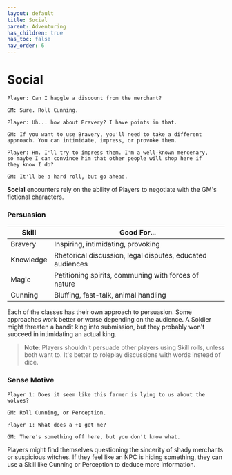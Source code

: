 ```yaml
---
layout: default
title: Social
parent: Adventuring
has_children: true
has_toc: false
nav_order: 6
---
```


# Social

    Player: Can I haggle a discount from the merchant?

    GM: Sure. Roll Cunning.

    Player: Uh... how about Bravery? I have points in that.

    GM: If you want to use Bravery, you'll need to take a different
    approach. You can intimidate, impress, or provoke them.

    Player: Hm. I'll try to impress them. I'm a well-known mercenary,
    so maybe I can convince him that other people will shop here if
    they know I do?

    GM: It'll be a hard roll, but go ahead.

**Social** encounters rely on the ability of Players to negotiate with the GM's fictional characters.

### Persuasion

| Skill     | Good For...                                               |
| --------- | --------------------------------------------------------- |
| Bravery   | Inspiring, intimidating, provoking                        |
| Knowledge | Rhetorical discussion, legal disputes, educated audiences |
| Magic     | Petitioning spirits, communing with forces of nature      |
| Cunning   | Bluffing, fast-talk, animal handling                      |

Each of the classes has their own approach to persuasion. Some approaches work better or worse depending on the audience. A Soldier might threaten a bandit king into submission, but they probably won't succeed in intimidating an actual king.

> **Note**: Players shouldn't persuade other players using Skill rolls, unless both want to. It's better to roleplay discussions with words instead of dice.

### Sense Motive

    Player 1: Does it seem like this farmer is lying to us about the wolves?

    GM: Roll Cunning, or Perception.

    Player 1: What does a +1 get me?

    GM: There's something off here, but you don't know what.

Players might find themselves questioning the sincerity of shady merchants or suspicious witches. If they feel like an NPC is hiding something, they can use a Skill like Cunning or Perception to deduce more information.
